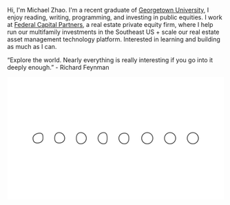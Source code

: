 Hi, I'm Michael Zhao. I'm a recent graduate of [Georgetown University]("https://en.wikipedia.org/wiki/Georgetown_University"), I enjoy reading, writing, programming, and investing in public equities. I work at [Federal Capital Partners]("https://www.fcpdc.com/"), a real estate private equity firm, where I help run our multifamily investments in the Southeast US + scale our real estate asset management technology platform. Interested in learning and building as much as I can.

“Explore the world. Nearly everything is really interesting if you go into it deeply enough.” - Richard Feynman

![image](/assets/images/practice_inverted.jpg)
